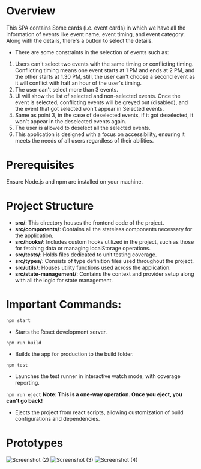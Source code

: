 # Overview

This SPA contains Some cards (i.e. event cards) in which we have all the information of events like event name, event timing, and event category. Along with the details, there's a button to select the details.

- There are some constraints in the selection of events such as:

1. Users can't select two events with the same timing or conflicting timing. Conflicting timing means one event starts at 1 PM and ends at 2 PM, and the other starts at 1.30 PM, still, the user can't choose a second event as it will conflict with half an hour of the user's timing.
2. The user can't select more than 3 events.
3. UI will show the list of selected and non-selected events. Once the event is selected, conflicting events will be greyed out (disabled), and the event that got selected won't appear in Selected events.
4. Same as point 3, in the case of deselected events, if it got deselected, it won't appear in the deselected events again.
5. The user is allowed to deselect all the selected events.
6. This application is designed with a focus on accessibility, ensuring it meets the needs of all users regardless of their abilities.

# Prerequisites

Ensure Node.js and npm are installed on your machine.

# Project Structure

- **src/**: This directory houses the frontend code of the project.
- **src/components/**: Contains all the stateless components necessary for the application.
- **src/hooks/**: Includes custom hooks utilized in the project, such as those for fetching data or managing localStorage operations.
- **src/tests/**: Holds files dedicated to unit testing coverage.
- **src/types/**: Consists of type definition files used throughout the project.
- **src/utils/**: Houses utility functions used across the application.
- **src/state-management/**: Contains the context and provider setup along with all the logic for state management.

# Important Commands:

`npm start`
- Starts the React development server.

`npm run build`
- Builds the app for production to the build folder.

`npm test`
- Launches the test runner in interactive watch mode, with coverage reporting.

`npm run eject`
**Note: This is a one-way operation. Once you eject, you can't go back!**

- Ejects the project from react scripts, allowing customization of build configurations and dependencies.

# Prototypes

![Screenshot (2)](https://github.com/Shikha-1/effective-octo-computing-machine/assets/72983644/931af664-79e2-4185-a2df-613e9940d0e0)
![Screenshot (3)](https://github.com/Shikha-1/effective-octo-computing-machine/assets/72983644/ba1c3bf5-c4b4-477f-8810-095248af865b)
![Screenshot (4)](https://github.com/Shikha-1/effective-octo-computing-machine/assets/72983644/dce07173-c9f9-4107-8c99-fdacd4628660)
